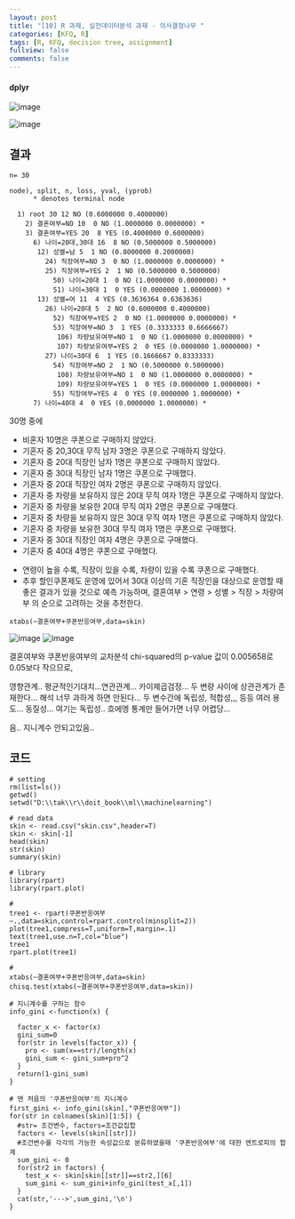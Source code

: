 ```yaml
---
layout: post
title: "[10] R 과제, 실전데이터분석 과제 - 의사결정나무 "
categories: [KFQ, R]
tags: [R, KFQ, decision tree, assignment]
fullview: false
comments: false
---
```


#### dplyr

![image](https://user-images.githubusercontent.com/84369912/126750223-77d949fa-93d0-4f68-95a6-71031d21ea49.png)

![image](https://user-images.githubusercontent.com/84369912/126750249-013eb1b5-2c27-41bb-9b56-891522fea226.png)

## 결과
```
n= 30 

node), split, n, loss, yval, (yprob)
      * denotes terminal node

  1) root 30 12 NO (0.6000000 0.4000000)  
    2) 결혼여부=NO 10  0 NO (1.0000000 0.0000000) *
    3) 결혼여부=YES 20  8 YES (0.4000000 0.6000000)  
      6) 나이=20대,30대 16  8 NO (0.5000000 0.5000000)  
       12) 성별=남 5  1 NO (0.8000000 0.2000000)  
         24) 직장여부=NO 3  0 NO (1.0000000 0.0000000) *
         25) 직장여부=YES 2  1 NO (0.5000000 0.5000000)  
           50) 나이=20대 1  0 NO (1.0000000 0.0000000) *
           51) 나이=30대 1  0 YES (0.0000000 1.0000000) *
       13) 성별=여 11  4 YES (0.3636364 0.6363636)  
         26) 나이=20대 5  2 NO (0.6000000 0.4000000)  
           52) 직장여부=YES 2  0 NO (1.0000000 0.0000000) *
           53) 직장여부=NO 3  1 YES (0.3333333 0.6666667)  
            106) 차량보유여부=NO 1  0 NO (1.0000000 0.0000000) *
            107) 차량보유여부=YES 2  0 YES (0.0000000 1.0000000) *
         27) 나이=30대 6  1 YES (0.1666667 0.8333333)  
           54) 직장여부=NO 2  1 NO (0.5000000 0.5000000)  
            108) 차량보유여부=NO 1  0 NO (1.0000000 0.0000000) *
            109) 차량보유여부=YES 1  0 YES (0.0000000 1.0000000) *
           55) 직장여부=YES 4  0 YES (0.0000000 1.0000000) *
      7) 나이=40대 4  0 YES (0.0000000 1.0000000) *
```

30명 중에
- 비혼자 10명은 쿠폰으로 구매하지 않았다.
- 기혼자 중 20,30대 무직 남자 3명은 쿠폰으로 구매하지 않았다.
- 기혼자 중 20대 직장인 남자 1명은 쿠폰으로 구매하지 않았다.
- 기혼자 중 30대 직장인 남자 1명은 쿠폰으로 구매했다.
- 기혼자 중 20대 직장인 여자 2명은 쿠폰으로 구매하지 않았다.
- 기혼자 중 차량을 보유하지 않은 20대 무직 여자 1명은 쿠폰으로 구매하지 않았다.
- 기혼자 중 차량을 보유한 20대 무직 여자 2명은 쿠폰으로 구매했다.
- 기혼자 중 차량을 보유하지 않은 30대 무직 여자 1명은 쿠폰으로 구매하지 않았다.
- 기혼자 중 차량을 보유한 30대 무직 여자 1명은 쿠폰으로 구매했다.
- 기혼자 중 30대 직장인 여자 4명은 쿠폰으로 구매했다.
- 기혼자 중 40대 4명은 쿠폰으로 구매했다.
+ 연령이 높을 수록, 직장이 있을 수록, 차량이 있을 수록 쿠폰으로 구매했다.
+ 추후 할인쿠폰제도 운영에 있어서 30대 이상의 기혼 직장인을 대상으로 운영할 때 좋은 결과가 있을 것으로 예측 가능하며, 결혼여부 > 연령 > 성별 > 직장 > 차량여부 의 순으로 고려하는 것을 추천한다.

```
xtabs(~결혼여부+쿠폰반응여부,data=skin)
```
![image](https://user-images.githubusercontent.com/84369912/126750440-9bf90487-28bd-485c-b3d6-4208eadbb235.png)
![image](https://user-images.githubusercontent.com/84369912/126750457-8343f74d-68f0-449a-8b20-2dc93689c66a.png)

결혼여부와 쿠폰반응여부의 교차분석
chi-squared의 p-value 값이 0.005658로 0.05보다 작으므로, 

영향관계.. 평균적인기대치...연관관계... 카이제곱검정... 두 변량 사이에 상관관계가 존재한다...
해석 너무 과하게 하면 안된다...
두 변수간에 독립성, 적합성,,, 등등 여러 용도... 동질성... 여기는 독립성..
흐에엥 통계만 들어가면 너무 어렵당...

음.. 지니계수 안되고있음..


## 코드
```
# setting
rm(list=ls())
getwd()
setwd("D:\\tak\\r\\doit_book\\ml\\machinelearning")

# read data
skin <- read.csv("skin.csv",header=T)
skin <- skin[-1]
head(skin)
str(skin)
summary(skin)

# library
library(rpart)
library(rpart.plot)

#
tree1 <- rpart(쿠폰반응여부~.,data=skin,control=rpart.control(minsplit=2))
plot(tree1,compress=T,uniform=T,margin=.1)
text(tree1,use.n=T,col="blue")
tree1
rpart.plot(tree1)

#
xtabs(~결혼여부+쿠폰반응여부,data=skin)
chisq.test(xtabs(~결혼여부+쿠폰반응여부,data=skin))

# 지니계수를 구하는 함수
info_gini <-function(x) {
  
  factor_x <- factor(x)
  gini_sum=0
  for(str in levels(factor_x)) {
    pro <- sum(x==str)/length(x)
    gini_sum <- gini_sum+pro^2
  }
  return(1-gini_sum)
}

# 맨 처음의 '쿠폰반응여부'의 지니계수
first_gini <- info_gini(skin[,"쿠폰반응여부"])
for(str in colnames(skin)[1:5]) {
  #str= 조건변수, factors=조건값집합
  factors <- levels(skin[[str]])
  #조건변수를 각각의 가능한 속성값으로 분류하였을때 '쿠폰반응여부'에 대한 엔트로피의 합계
  sum_gini <- 0
  for(str2 in factors) {
    test_x <- skin[skin[[str]]==str2,][6]
    sum_gini <- sum_gini+info_gini(test_x[,1])
  }
  cat(str,'--->',sum_gini,'\n')
}
```